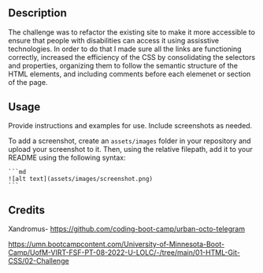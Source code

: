 # <Challenge-1>

## Description
The challenge was to refactor the existing site to make it more accessible to ensure that people with disabilities can access it using assisstive technologies. In order to do that I made sure all the links are functioning correctly, increased the efficiency of the CSS by consolidating the selectors and properties, organizing them to follow the semantic structure of the HTML elements, and including comments before each elemenet or section of the page.


## Usage

Provide instructions and examples for use. Include screenshots as needed.

To add a screenshot, create an `assets/images` folder in your repository and upload your screenshot to it. Then, using the relative filepath, add it to your README using the following syntax:

    ```md
    ![alt text](assets/images/screenshot.png)
    ```

## Credits
Xandromus- https://github.com/coding-boot-camp/urban-octo-telegram

https://umn.bootcampcontent.com/University-of-Minnesota-Boot-Camp/UofM-VIRT-FSF-PT-08-2022-U-LOLC/-/tree/main/01-HTML-Git-CSS/02-Challenge


